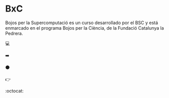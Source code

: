 # BxC
Bojos per la Supercomputació es un curso desarrollado por el BSC y está enmarcado en el programa Bojos per la Ciència, de la Fundació Catalunya la Pedrera.

:computer:

:arrow_right:

:black_circle:

:point_right:

:octocat:
